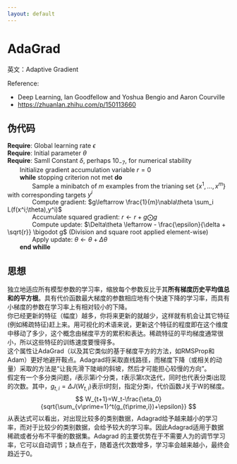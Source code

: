 ```yaml
---
layout: default
---
```

# AdaGrad

英文：Adaptive Gradient

Reference:
- Deep Learning, Ian Goodfellow and Yoshua Bengio and Aaron Courville
- https://zhuanlan.zhihu.com/p/150113660

## 伪代码

**Require**: Global learning rate $\epsilon$  
**Require**: Initial parameter $\theta$  
**Require**: Samll Constant $\delta$, perhaps $10_{-7}$, for numerical stability  
&ensp;&ensp;&ensp;&ensp;Initialize gradient accumulation variable $r=0$  
&ensp;&ensp;&ensp;&ensp;**while** stopping criterion not met **do**  
&ensp;&ensp;&ensp;&ensp;&ensp;&ensp;&ensp;&ensp;Sample a minibatch of $m$ examples from the trianing set $\{x^1,...,x^m\}$ with corresponding targets $y^i$  
&ensp;&ensp;&ensp;&ensp;&ensp;&ensp;&ensp;&ensp;Compute gradient: $g\leftarrow \frac{1}{m}\nabla\theta \sum_i L(f(x^i;\theta),y^i)$  
&ensp;&ensp;&ensp;&ensp;&ensp;&ensp;&ensp;&ensp;Accumulate squared gradient: $r\leftarrow r + g\bigodot g$  
&ensp;&ensp;&ensp;&ensp;&ensp;&ensp;&ensp;&ensp;Compute update: $\Delta\theta \leftarrow - \frac{\epsilon}{\delta + \sqrt{r}} \bigodot g$ (Division and square root applied element-wise)  
&ensp;&ensp;&ensp;&ensp;&ensp;&ensp;&ensp;&ensp;Apply update: $\theta \leftarrow \theta + \Delta\theta$  
&ensp;&ensp;&ensp;&ensp;**end whille**  

## 思想
独立地适应所有模型参数的学习率，缩放每个参数反比于其**所有梯度历史平均值总和的平方根**。具有代价函数最大梯度的参数相应地有个快速下降的学习率，而具有小梯度的参数在学习率上有相对较小的下降。  
你已经更新的特征（幅度）越多，你将来更新的就越少，这样就有机会让其它特征(例如稀疏特征)赶上来。用可视化的术语来说，更新这个特征的程度即在这个维度中移动了多少，这个概念由梯度平方的累积和表达。稀疏特征的平均梯度通常很小，所以这些特征的训练速度要慢得多。  
这个属性让AdaGrad（以及其它类似的基于梯度平方的方法，如RMSProp和Adam）更好地避开鞍点。Adagrad将采取直线路径，而梯度下降（或相关的动量）采取的方法是“让我先滑下陡峭的斜坡，然后才可能担心较慢的方向”。  
假定有一个多分类问题，$i$表示第i个分类，$t$表示第t次迭代，同时也代表分类i出现的次数。其中，$g_{t,i}=\Delta J(W_{t,i})$表示t时刻，指定分类i，代价函数J关于W的梯度。
$$
W_{t+1}=W_t-\frac{\eta_0}{sqrt{\sum_{v\prime=1}^t(g_{t\prime,i})+\epsilon}}
$$
从表达式可以看出，对出现比较多的类别数据，Adagrad给予越来越小的学习率，而对于比较少的类别数据，会给予较大的学习率。因此Adagrad适用于数据稀疏或者分布不平衡的数据集。Adagrad 的主要优势在于不需要人为的调节学习率，它可以自动调节；缺点在于，随着迭代次数增多，学习率会越来越小，最终会趋近于0。  
